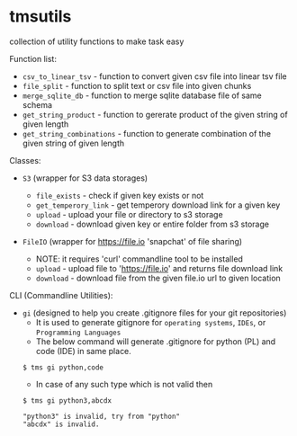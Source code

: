 # tmsutils
collection of utility functions to make task easy

Function list:

- `csv_to_linear_tsv` - function to convert given csv file into linear tsv file
- `file_split` - function to split text or csv file into given chunks
- `merge_sqlite_db` - function to merge sqlite database file of same schema
- `get_string_product` - function to gererate product of the given string of given length
- `get_string_combinations` - function to generate combination of the given string of given length

Classes:
- `S3` (wrapper for S3 data storages)
    - `file_exists` - check if given key exists or not
    - `get_temperory_link` - get temperory download link for a given key
    - `upload` - upload your file or directory to s3 storage
    - `download` - download given key or entire folder from s3 storage

- `FileIO` (wrapper for https://file.io 'snapchat' of file sharing)
    - NOTE: it requires 'curl' commandline tool to be installed
    - `upload` - upload file to 'https://file.io' and returns file download link
    - `download` - download file from the given file.io url to given location

CLI (Commandline Utilities):
- `gi` (designed to help you create .gitignore files for your git repositories)
    - It is used to generate gitignore for `operating systems`, `IDEs`, or `Programming Languages`
    - The below command will generate .gitignore for python (PL) and code (IDE) in same place.
    ```
    $ tms gi python,code
    ```
    - In case of any such type which is not valid then
    ```
    $ tms gi python3,abcdx

    "python3" is invalid, try from "python"
    "abcdx" is invalid.
    ```
